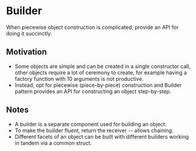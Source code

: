 # Builder

When piecewise object construction is complicated, provide an API for doing it succinctly.

## Motivation

* Some objects are simple and can be created in a single constructor call, other objects require a lot of ceremony to create, for example having a factory function with 10 arguments is not productive.
* Instead, opt for piecewise (piece-by-piece) construction and Builder pattern provides an API for constructing an object step-by-step.

## Notes

* A builder is a separate component used for building an object.
* To make the builder fluent, return the receiver -- allows chaining.
* Different facets of an object can be built with different builders working in tandem via a common struct.